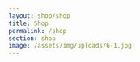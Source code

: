 ```yaml
---
layout: shop/shop
title: Shop
permalink: /shop
section: shop
image: /assets/img/uploads/6-1.jpg
---
```

